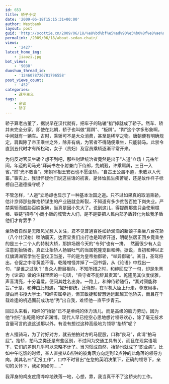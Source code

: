 ```yaml
---
id: 653
title: 轿子小议
date: '2009-06-18T15:15:31+00:00'
author: Westbank
layout: post
guid: 'http://scottie.cn/2009/06/18/%e8%bd%bf%e5%ad%90%e5%b0%8f%e8%ae%ae/'
permalink: /2009/06/18/about-sedan-chair/
views:
    - '2427'
latest_home_img:
    - jiaozi.jpg
bot_views:
    - '9030'
duoshuo_thread_id:
    - '1246078726781796558'
post_views_count:
    - '452'
categories:
    - 速写主义
tags:
    - 杂谈
    - 轿子
---
```


轿子算老古董了，据说早在汉代就有，把车子的轱辘“掐”掉就成了轿子。然车、轿并未完全分家，即使在北朝，轿子也叫做“肩舆”、“板舆”。“舆”这个字多形象啊，中间就有一辆车。古时，乘轿可不是大众消费，甚至是稀罕之物。唐朝便有明确规定，肩舆除了帝王乘坐之外，除非有病，为官者不得随便乘坐，只能骑马。此禁令直到五代时才有所松动，女子（贵妇）及官员乘轿逐渐平常开来。

为何反对官员坐轿？想不到吧，那些封建统治者竟然是出于“人道”立场！元祐年间，年迈的司马光“拜尚书左仆射兼门下侍郎，免朝觐，许乘肩舆，三日一入省。”然“光不敢当”。宋朝宰相王安石也不愿坐轿，“自古王公虽不道，未敢以人代畜。”事实上，我很怀疑他们说这些话的初衷，是体恤民生疾苦呢，还是故作样子标榜自己道德操守呢？

不管怎样，“人道”立场却也显示了一种基本治国之道。只不过如果真的取消乘轿，估计京师那些靠抬轿谋生的产业链就会断裂，不知道有多少贫苦百姓下岗失业。严禁乘轿而威胁百姓饭碗，当真是因小失大了。说到这儿，得提醒那些只会使用棍棒、铁链“招呼”小商小贩的城管大人们，是不是要把人民内部矛盾转化为敌我矛盾他们才肯罢手？

坐轿者自然是无限风光惹人关注，君不见普通百姓如娇滴滴的新娘子乘坐八台花轿（八个壮汉抬）唢呐震天，达官显贵们出行也是鸣锣开道，明朝张居正回乡竟乘坐的是三十二个人的特制大轿，那排场跟今天的“专列”也有一拼。
﻿
然而很少有人会注意到抬轿者。真正让抬轿人扬眉吐气的当属乾隆宠臣和绅。据说，当初和绅以正红旗满洲官学生在銮仪卫当差，干的是为皇帝抬御轿，“举异御轿”。某日，圣驾将出，仓促之中寻黄盖不得，乾隆噌怪并掉了一回书袋，从《论语》中找出一句，“是谁之过驮？”当众人瞪目相向，不知所措之时，和绅回应了一句，却是朱熹为《论语》做的注释里面的一句话，“典守者不能辞其责耳”。乾隆见其仪度俊雅，声音清亮，十分喜爱。便问其姓名出身。一路上，和绅侍轿随行，“奏对颇能称旨。”于是，和绅由此知遇，“擢升都统，迁侍郎，在军机大臣上行走，尊宠用事，旋由尚书授大学士。”和绅实属幸运，但其敏捷和智慧远远超越其他轿夫，而且在千载难逢的机遇面前成功地“秀”出自我，难怪他一直平步青云。

回过头来看，和绅的“抬轿”已不是单纯的体力活儿，而是高级的脑力劳动，因为他“衬托”出乾隆的学识渊博。现代人早已挖空心思地想讨领导欢心，除了毫无技术含量可言的送这送那以外，有没有想过这种高级地为领导“抬轿”呢？

古人擅骑马，为了讨好对方，就去拍拍对方的马屁股，口称“良马”，此谓“拍马屁”。抬轿，拍马之类还是有些区别，不过同为交通工具有关，而且在现实语境下，它们的差别几乎可以忽略不计了。当习惯成自然，抬轿也就成了“职业病”。比如中午吃饭的时候，某人直接从6点钟的彼角落方向走到12点钟的此角落的领导方向，美其名曰“汇报工作”，口中不时冒出“在您的英明决策下，正确的领导下，亲切的关怀下，我如何如何……”

我浑身的鸡皮疙瘩哗哗地跌落一地，心想，靠，我当真干不了这轿夫的工作。